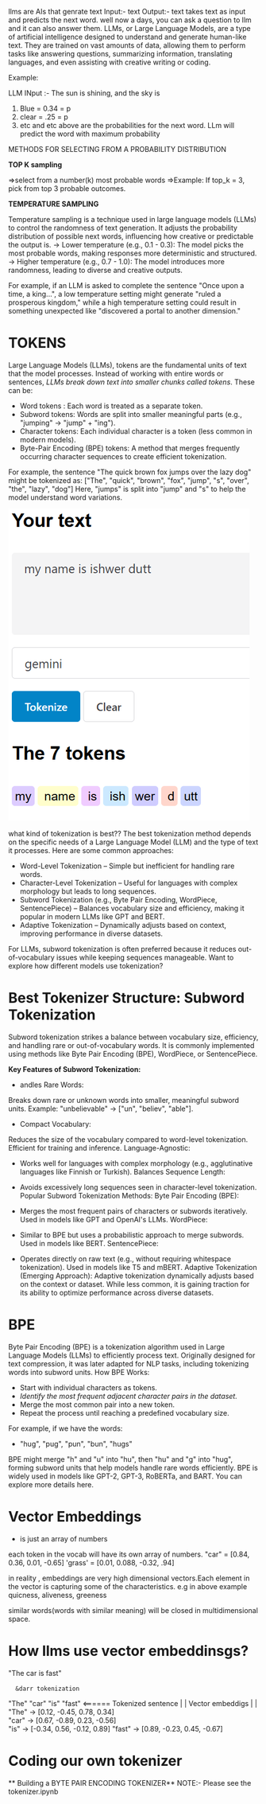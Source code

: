 llms are AIs that genrate text
Input:- text
Output:- text
takes text as input and predicts the next word.
well now a days, you can ask a question to llm and it can also answer them.
LLMs, or Large Language Models, are a type of artificial intelligence designed to understand and generate human-like text. They are trained on vast amounts of data, allowing them to perform tasks like answering questions, summarizing information, translating languages, and even assisting with creative writing or coding.


Example:

LLM INput :- The sun is shining, and the sky is

1. Blue = 0.34 = p
2. clear = .25 = p 
3. etc and etc
above are the probabilities for the next word.
LLm will predict the word with maximum probability

METHODS FOR SELECTING FROM A PROBABILITY DISTRIBUTION

**TOP K sampling**

=>select from a number(k) most probable words
=>Example: If top_k = 3, pick from top 3 probable outcomes.


**TEMPERATURE SAMPLING**


Temperature sampling is a technique used in large language models (LLMs) to control the randomness of text generation. It adjusts the probability distribution of possible next words, influencing how creative or predictable the output is.
-> Lower temperature (e.g., 0.1 - 0.3): The model picks the most probable words, making responses more deterministic and structured.
-> Higher temperature (e.g., 0.7 - 1.0): The model introduces more randomness, leading to diverse and creative outputs.

For example, if an LLM is asked to complete the sentence "Once upon a time, a king...", a low temperature setting might generate "ruled a prosperous kingdom," while a high temperature setting could result in something unexpected like "discovered a portal to another dimension."

# TOKENS

Large Language Models (LLMs), tokens are the fundamental units of text that the model processes. Instead of working with entire words or sentences, *LLMs break down text into smaller chunks called tokens*. These can be:
- Word tokens : Each word is treated as a separate token.
- Subword tokens: Words are split into smaller meaningful parts (e.g., "jumping" → "jump" + "ing").
- Character tokens: Each individual character is a token (less common in modern models).
- Byte-Pair Encoding (BPE) tokens: A method that merges frequently occurring character sequences to create efficient tokenization.

For example, the sentence "The quick brown fox jumps over the lazy dog" might be tokenized as: ["The", "quick", "brown", "fox", "jump", "s", "over", "the", "lazy", "dog"] Here, "jumps" is split into "jump" and "s" to help the model understand word variations.

![tokens example](image.png)

what kind of tokenization is best??
The best tokenization method depends on the specific needs of a Large Language Model (LLM) and the type of text it processes. Here are some common approaches:
- Word-Level Tokenization – Simple but inefficient for handling rare words.
- Character-Level Tokenization – Useful for languages with complex morphology but leads to long sequences.
- Subword Tokenization (e.g., Byte Pair Encoding, WordPiece, SentencePiece) – Balances vocabulary size and efficiency, making it popular in modern LLMs like GPT and BERT.
- Adaptive Tokenization – Dynamically adjusts based on context, improving performance in diverse datasets.

For LLMs, subword tokenization is often preferred because it reduces out-of-vocabulary issues while keeping sequences manageable. Want to explore how different models use tokenization? 

# Best Tokenizer Structure: Subword Tokenization
Subword tokenization strikes a balance between vocabulary size, efficiency, and handling rare or out-of-vocabulary words. It is commonly implemented using methods like Byte Pair Encoding (BPE), WordPiece, or SentencePiece.

**Key Features of Subword Tokenization:**
- andles Rare Words:

Breaks down rare or unknown words into smaller, meaningful subword units.
Example: "unbelievable" → ["un", "believ", "able"].
- Compact Vocabulary:

Reduces the size of the vocabulary compared to word-level tokenization.
Efficient for training and inference.
Language-Agnostic:

- Works well for languages with complex morphology (e.g., agglutinative languages like Finnish or Turkish).
Balances Sequence Length:

- Avoids excessively long sequences seen in character-level tokenization.
Popular Subword Tokenization Methods:
Byte Pair Encoding (BPE):

- Merges the most frequent pairs of characters or subwords iteratively.
Used in models like GPT and OpenAI's LLMs.
WordPiece:

- Similar to BPE but uses a probabilistic approach to merge subwords.
Used in models like BERT.
SentencePiece:

- Operates directly on raw text (e.g., without requiring whitespace tokenization).
Used in models like T5 and mBERT.
Adaptive Tokenization (Emerging Approach):
Adaptive tokenization dynamically adjusts based on the context or dataset. While less common, it is gaining traction for its ability to optimize performance across diverse datasets.

# BPE

Byte Pair Encoding (BPE) is a tokenization algorithm used in Large Language Models (LLMs) to efficiently process text. Originally designed for text compression, it was later adapted for NLP tasks, including tokenizing words into subword units.
How BPE Works:
- Start with individual characters as tokens.
- *Identify the most frequent adjacent character pairs in the dataset.*
- Merge the most common pair into a new token.
- Repeat the process until reaching a predefined vocabulary size.

For example, if we have the words:
- "hug", "pug", "pun", "bun", "hugs"

BPE might merge "h" and "u" into "hu", then "hu" and "g" into "hug", forming subword units that help models handle rare words efficiently.
BPE is widely used in models like GPT-2, GPT-3, RoBERTa, and BART. You can explore more details here.

# Vector Embeddings

- is just an array of numbers

each token in the vocab will have its own array of numbers.
"car" = [0.84, 0.36, 0.01, -0.65]
'grass' = [0.01, 0.088, -0.32, .94]

in reality , embeddings are very high dimensional vectors.Each element in the vector is capturing some of the characteristics. e.g in above example quicness, aliveness, greeness

similar words(words with similar meaning) will be closed in multidimensional space.

# How llms use vector embeddinsgs?

"The car is fast" 
      
      &darr tokenization
      
"The" "car" "is" "fast"   <====== Tokenized sentence
       | 
       |  Vector embeddigs
       |
       |
"The"  → [0.12, -0.45, 0.78, 0.34]    
"car"  → [0.67, -0.89, 0.23, -0.56]    
"is"   → [-0.34, 0.56, -0.12, 0.89]
"fast" → [0.89, -0.23, 0.45, -0.67]


# Coding our own tokenizer

** Building a BYTE PAIR ENCODING TOKENIZER**
NOTE:- Please see the tokenizer.ipynb
